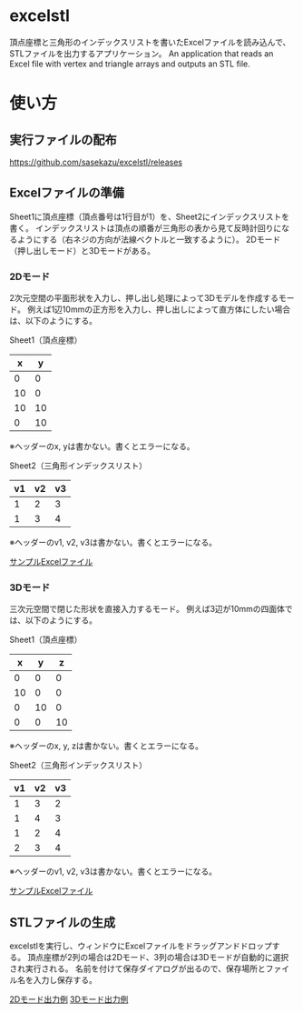 # excelstl
頂点座標と三角形のインデックスリストを書いたExcelファイルを読み込んで、STLファイルを出力するアプリケーション。
An application that reads an Excel file with vertex and triangle arrays and outputs an STL file.

# 使い方

## 実行ファイルの配布
https://github.com/sasekazu/excelstl/releases

## Excelファイルの準備
Sheet1に頂点座標（頂点番号は1行目が1）を、Sheet2にインデックスリストを書く。
インデックスリストは頂点の順番が三角形の表から見て反時計回りになるようにする（右ネジの方向が法線ベクトルと一致するように）。
2Dモード（押し出しモード）と3Dモードがある。

### 2Dモード
2次元空間の平面形状を入力し、押し出し処理によって3Dモデルを作成するモード。
例えば1辺10mmの正方形を入力し、押し出しによって直方体にしたい場合は、以下のようにする。

Sheet1（頂点座標）

| x | y |
| ---- | ---- |
| 0 | 0 |
| 10 | 0 | 
| 10 | 10 |
| 0 | 10 |

※ヘッダーのx, yは書かない。書くとエラーになる。

Sheet2（三角形インデックスリスト）

| v1 | v2 | v3 |
| ---- | ---- | ---- | 
| 1 | 2 | 3 | 
| 1 | 3 | 4 | 

※ヘッダーのv1, v2, v3は書かない。書くとエラーになる。

[サンプルExcelファイル](https://github.com/sasekazu/excelstl/blob/main/square-10mm.xlsx)

### 3Dモード
三次元空間で閉じた形状を直接入力するモード。
例えば3辺が10mmの四面体では、以下のようにする。

Sheet1（頂点座標）

| x | y | z |
| ---- | ---- | ---- | 
|  0 |  0 |  0 |
| 10 |  0 |  0 |
|  0 | 10 |  0 |
|  0 |  0 | 10 |

※ヘッダーのx, y, zは書かない。書くとエラーになる。

Sheet2（三角形インデックスリスト）

| v1 | v2 | v3 |
| ---- | ---- | ---- | 
| 1 | 3 | 2 |
| 1 | 4 | 3 |
| 1 | 2 | 4 |
| 2 | 3 | 4 |

※ヘッダーのv1, v2, v3は書かない。書くとエラーになる。

[サンプルExcelファイル](https://github.com/sasekazu/excelstl/blob/main/tetra-10mm.xlsx)

## STLファイルの生成
excelstlを実行し、ウィンドウにExcelファイルをドラッグアンドドロップする。
頂点座標が2列の場合は2Dモード、3列の場合は3Dモードが自動的に選択され実行される。
名前を付けて保存ダイアログが出るので、保存場所とファイル名を入力し保存する。

[2Dモード出力例](https://github.com/sasekazu/excelstl/blob/main/square-10mm.stl)
[3Dモード出力例](https://github.com/sasekazu/excelstl/blob/main/tetra-10mm.stl)
